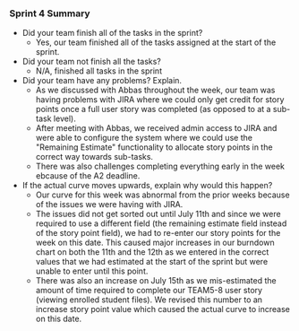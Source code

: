 ### Sprint 4 Summary
* Did your team finish all of the tasks in the sprint?
    * Yes, our team finished all of the tasks assigned at the start of the sprint.
* Did your team not finish all the tasks?
    * N/A, finished all tasks in the sprint
* Did your team have any problems? Explain.
    * As we discussed with Abbas throughout the week, our team was having problems with JIRA where we could only get credit for story points once a full user story was completed (as opposed to at a sub-task level).
    * After meeting with Abbas, we received admin access to JIRA and were able to configure the system where we could use the "Remaining Estimate" functionality to allocate story points in the correct way towards sub-tasks.
    * There was also challenges completing everything early in the week ebcause of the A2 deadline.
* If the actual curve moves upwards, explain why would this happen?
    * Our curve for this week was abnormal from the prior weeks because of the issues we were having with JIRA.
    * The issues did not get sorted out until July 11th and since we were required to use a different field (the remaining estimate field instead of the story point field), we had to re-enter our story points for the week on this date. This caused major increases in our burndown chart on both the 11th and the 12th as we entered in the correct values that we had estimated at the start of the sprint but were unable to enter until this point.
    * There was also an increase on July 15th as we mis-estimated the amount of time required to complete our TEAM5-8 user story (viewing enrolled student files). We revised this number to an increase story point value which caused the actual curve to increase on this date.